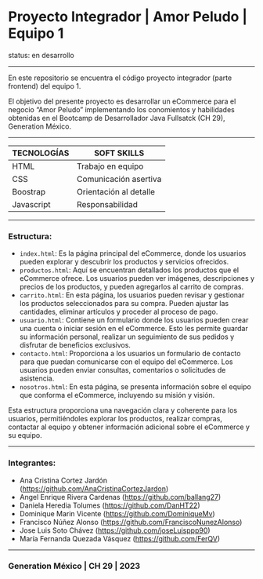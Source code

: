 # Proyecto Integrador | Amor Peludo | Equipo 1

status: en desarrollo

----

En este repositorio se encuentra el código proyecto integrador (parte frontend) del equipo 1.

El objetivo del presente proyecto es desarrollar un eCommerce para el negocio “Amor Peludo” implementando los conomientos y habilidades obtenidas en el Bootcamp de Desarrollador Java Fullsatck (CH 29), Generation México. 
___


| **TECNOLOGÍAS**  |     **SOFT SKILLS**      |
|------------------|--------------------------|
|  HTML            |  Trabajo en equipo       |
|  CSS             |  Comunicación asertiva   |
|  Boostrap        |  Orientación al detalle  |
|  Javascript      |  Responsabilidad         |

---
### Estructura:
- `index.html`: Es la página principal del eCommerce, donde los usuarios pueden explorar y descubrir los productos y servicios ofrecidos.
- `productos.html`: Aquí se encuentran detallados los productos que el eCommerce ofrece. Los usuarios pueden ver imágenes, descripciones y precios de los productos, y pueden agregarlos al carrito de compras.
- `carrito.html`: En esta página, los usuarios pueden revisar y gestionar los productos seleccionados para su compra. Pueden ajustar las cantidades, eliminar artículos y proceder al proceso de pago.
- `usuario.html`: Contiene un formulario donde los usuarios pueden crear una cuenta o iniciar sesión en el eCommerce. Esto les permite guardar su información personal, realizar un seguimiento de sus pedidos y disfrutar de beneficios exclusivos.
- `contacto.html`: Proporciona a los usuarios un formulario de contacto para que puedan comunicarse con el equipo del eCommerce. Los usuarios pueden enviar consultas, comentarios o solicitudes de asistencia.
- `nosotros.html`: En esta página, se presenta información sobre el equipo que conforma el eCommerce, incluyendo su misión y visión. 

Esta estructura proporciona una navegación clara y coherente para los usuarios, permitiéndoles explorar los productos, realizar compras, contactar al equipo y obtener información adicional sobre el eCommerce y su equipo.

---
### Integrantes:
- Ana Cristina Cortez Jardón (https://github.com/AnaCristinaCortezJardon)
- Angel Enrique Rivera Cardenas (https://github.com/ballang27)
- Daniela Heredia Tolumes (https://github.com/DanHT22)
- Dominique Marin Vicente (https://github.com/DominiqueMv)
- Francisco Núñez Alonso (https://github.com/FranciscoNunezAlonso)
- Jose Luis Soto Chávez (https://github.com/joseLuisppp90)
- María Fernanda Quezada Vásquez (https://github.com/FerQV)

---

### Generation México | CH 29 | 2023
